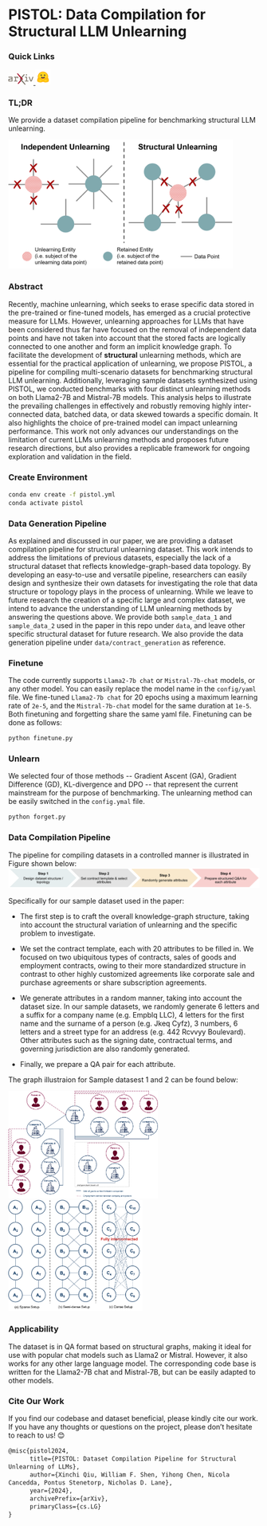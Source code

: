 # PISTOL: Data Compilation for Structural LLM Unlearning

### Quick Links


<div style="display: table; justify-content: left; align-items: left;">
  <a href="https://arxiv.org/abs/2406.16810">
    <img src="image/arxiv.png" style="width: 10%">
  </a>
  <a href="https://huggingface.co/datasets/xinchiqiu/PISTOL">
    <img src="image/hf.png" style="width: 6%;">
  </a>
</div>

### TL;DR

We provide a dataset compilation pipeline for benchmarking structural LLM unlearning.

<img src="image/structural_unlearning_illu.png" width="450">

### Abstract

Recently, machine unlearning, which seeks to erase specific data stored in the pre-trained or fine-tuned models, has emerged as a crucial protective measure for LLMs. However, unlearning approaches for LLMs that have been considered thus far have focused on the removal of independent data points and have not taken into account that the stored facts are logically connected to one another and form an implicit knowledge graph. To facilitate the development of **structural** unlearning methods, which are essential for the practical application of unlearning, we propose PISTOL, a pipeline for compiling multi-scenario datasets for benchmarking structural LLM unlearning. Additionally, leveraging sample datasets synthesized using PISTOL, we conducted benchmarks with four distinct unlearning methods on both Llama2-7B and Mistral-7B models. This analysis helps to illustrate the prevailing challenges in effectively and robustly removing highly inter-connected data, batched data, or data skewed towards a specific domain. It also highlights the choice of pre-trained model can impact unlearning performance. This work not only advances our understandings on the limitation of current LLMs unlearning methods and proposes future research directions, but also provides a replicable framework for ongoing exploration and validation in the field.


### Create Environment

```bash
conda env create -f pistol.yml
conda activate pistol
```

### Data Generation Pipeline

As explained and discussed in our paper, we are providing a dataset compilation pipeline for structural unlearning dataset. This work intends to address the limitations of previous datasets, especially the lack of a structural dataset that reflects knowledge-graph-based data topology. By developing an easy-to-use and versatile pipeline, researchers can easily design and synthesize their own datasets for investigating the role that data structure or topology plays in the process of unlearning. While we leave to future research the creation of a specific large and complex dataset, we intend to advance the understanding of LLM unlearning methods by answering the questions above. We provide both `sample_data_1` and `sample_data_2` used in the paper in this repo under `data`, and leave other specific structural dataset for future research. We also provide the data generation pipeline under `data/contract_generation` as reference. 

### Finetune

The code currently supports `Llama2-7b chat` or `Mistral-7b-chat` models, or any other model. You can easily replace the model name in the `config/yaml` file. We fine-tuned `Llama2-7b chat` for 20 epochs using a maximum learning rate of `2e-5`, and the `Mistral-7b-chat` model for the same duration at `1e-5`. Both finetuning and forgetting share the same yaml file. Finetuning can be done as follows:

```bash
python finetune.py
```

### Unlearn

We selected four of those methods -- Gradient Ascent (GA), Gradient Difference (GD), KL-divergence and DPO -- that represent the current mainstream for the purpose of benchmarking. The unlearning method can be easily switched in the `config.ymal` file.

```bash
python forget.py
```



### Data Compilation Pipeline

The pipeline for compiling datasets in a controlled manner is illustrated in Figure shown below: ![Compilation](image/pipeline.png)

Specifically for our sample dataset used in the paper:
- The first step is to craft the overall knowledge-graph structure, taking into account the structural variation of unlearning and the specific problem to investigate. 

- We set the contract template, each with 20 attributes to be filled in. We focused on two ubiquitous types of contracts, sales of goods and employment contracts, owing to their more standardized structure in contrast to other highly customized agreements like corporate sale and purchase agreements or share subscription agreements. 

- We generate attributes in a random manner, taking into account the dataset size. In our sample datasets, we randomly generate 6 letters and a suffix for a company name (e.g. Empblq LLC), 4 letters for the first name and the surname of a person (e.g. Jkeq Cyfz), 3 numbers, 6 letters and a street type for an address (e.g. 442 Rcvvyy Boulevard). Other attributes such as the signing date, contractual terms, and governing jurisdiction are also randomly generated. 

- Finally, we prepare a QA pair for each attribute. 

The graph illustraion for Sample datasest 1 and 2 can be found below:

<p float="left">
  <img src="image/sample_dataset_1_structure.png" width="300">
  <img src="image/sample_dataset_2_structure.png" width="270">
</p>


### **Applicability**

The dataset is in QA format based on structural graphs, making it ideal for use with popular chat models such as Llama2 or Mistral. However, it also works for any other large language model. The corresponding code base is written for the Llama2-7B chat and Mistral-7B, but can be easily adapted to other models.



### Cite Our Work

If you find our codebase and dataset beneficial, please kindly cite our work. If you have any thoughts or questions on the project, please don’t hesitate to reach to us! 😊

```
@misc{pistol2024,
      title={PISTOL: Dataset Compilation Pipeline for Structural Unlearning of LLMs},
      author={Xinchi Qiu, William F. Shen, Yihong Chen, Nicola Cancedda, Pontus Stenetorp, Nicholas D. Lane},
      year={2024},
      archivePrefix={arXiv},
      primaryClass={cs.LG}
}
```

